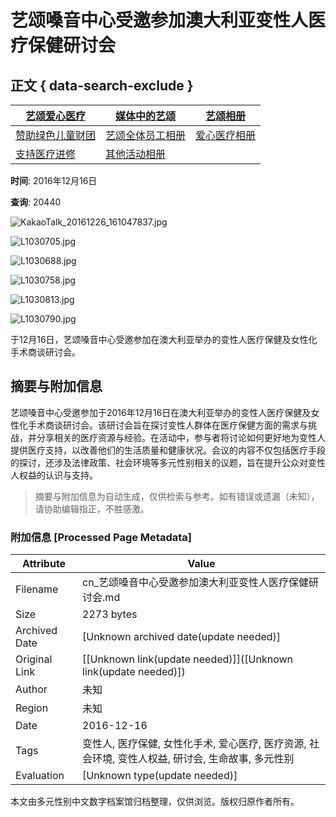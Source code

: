# 艺颂嗓音中心受邀参加澳大利亚变性人医疗保健研讨会

## 正文 { data-search-exclude }


| [艺颂爱心医疗](#submenu-500100) | [媒体中的艺颂](/bbs/board.php?bo_table=media) | [艺颂相册](#submenu-500300) |
|----------------------------------|----------------------------------|-------------------------------|
| [赞助绿色儿童财团](/bbs/board.php?bo_table=love&sca=%E8%B5%9E%E5%8A%A9%E7%BB%BF%E8%89%B2%E5%84%BF%E7%AB%A5%E8%B4%A2%E5%9B%A2) | [艺颂全体员工相册](/bbs/board.php?bo_table=gallery&sca=%E8%89%BA%E9%A2%82%E5%85%A8%E4%BD%93%E5%91%98%E5%B7%A5%E7%9B%B8%E5%86%8C) | [爱心医疗相册](/bbs/board.php?bo_table=gallery&sca=%E7%88%B1%E5%BF%83%E5%8C%BB%E7%96%97%E7%9B%B8%E5%86%8C) |
| [支持医疗进修](/bbs/board.php?bo_table=love&sca=%E6%94%AF%E6%8C%81%E5%8C%BB%E7%96%97%E8%BF%9B%E4%BF%AE) | [其他活动相册](/bbs/board.php?bo_table=gallery&sca=%E5%85%B6%E4%BB%96%E6%B4%BB%E5%8A%A8%E7%9B%B8%E5%86%8C) |                               |

**时间**: 2016年12月16日

**查询**: 20440

![KakaoTalk_20161226_161047837.jpg](http://www.yesonvc.com/data/cheditor4/1701/ea0b9083932739bc97acd8bfb5a143fc_20170113182608_dizdkoie.jpg)

![L1030705.jpg](http://www.yesonvc.com/data/cheditor4/1701/ea0b9083932739bc97acd8bfb5a143fc_20170113182221_furptxyh.jpg)

![L1030688.jpg](http://www.yesonvc.com/data/cheditor4/1701/ea0b9083932739bc97acd8bfb5a143fc_20170113182149_vnionjdo.jpg)

![L1030758.jpg](http://www.yesonvc.com/data/cheditor4/1701/ea0b9083932739bc97acd8bfb5a143fc_20170113182249_bgfekimr.jpg)

![L1030813.jpg](http://www.yesonvc.com/data/cheditor4/1701/ea0b9083932739bc97acd8bfb5a143fc_20170113182337_drmchpra.jpg)

![L1030790.jpg](http://www.yesonvc.com/data/cheditor4/1701/ea0b9083932739bc97acd8bfb5a143fc_20170113182820_bougkbdh.jpg)

于12月16日，艺颂嗓音中心受邀参加在澳大利亚举办的变性人医疗保健及女性化手术商谈研讨会。
<!-- tcd_original_link https://cn.yesonvc.com/bbs/board.php?bo_table=gallery&wr_id=75&page=2&sca=%E0%B9%81%E0%B8%81%E0%B8%A5%E0%B8%A5%E0%B8%AD%E0%B8%A3%E0%B8%B5%E0%B9%88%E0%B8%A0%E0%B8%B2%E0%B8%9E%E0%B8%81%E0%B8%B4%E0%B8%88%E0%B8%81%E0%B8%A3%E0%B8%A3%E0%B8%A1%E0%B9%83%E0%B8%99%E0%B8%95%E0%B9%88%E0%B8%B2%E0%B8%87%E0%B8%9B%E0%B8%A3%E0%B8%B0%E0%B9%80%E0%B8%97%E0%B8%A8&page=2 -->


## 摘要与附加信息

<!-- tcd_abstract -->
艺颂嗓音中心受邀参加于2016年12月16日在澳大利亚举办的变性人医疗保健及女性化手术商谈研讨会。该研讨会旨在探讨变性人群体在医疗保健方面的需求与挑战，并分享相关的医疗资源与经验。在活动中，参与者将讨论如何更好地为变性人提供医疗支持，以改善他们的生活质量和健康状况。会议的内容不仅包括医疗手段的探讨，还涉及法律政策、社会环境等多元性别相关的议题，旨在提升公众对变性人权益的认识与支持。
<!-- tcd_abstract_end -->

> 摘要与附加信息为自动生成，仅供检索与参考。如有错误或遗漏（未知），请协助编辑指正，不胜感激。

### 附加信息 [Processed Page Metadata]

| Attribute       | Value                                  |
|-----------------|----------------------------------------|
| Filename        | cn_艺颂嗓音中心受邀参加澳大利亚变性人医疗保健研讨会.md                             |
| Size            | 2273 bytes                           |
| Archived Date   | [Unknown archived date(update needed)]                             |
| Original Link   | [[Unknown link(update needed)]]([Unknown link(update needed)])                       |
| Author          | 未知                               |
| Region          | 未知                               |
| Date            | 2016-12-16                                 |
| Tags            | 变性人, 医疗保健, 女性化手术, 爱心医疗, 医疗资源, 社会环境, 变性人权益, 研讨会, 生命故事, 多元性别                                 |
| Evaluation            | [Unknown type(update needed)]                                 |
<!-- tcd_table_end -->

本文由多元性别中文数字档案馆归档整理，仅供浏览。版权归原作者所有。
